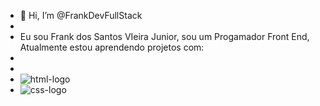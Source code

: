 - 👋 Hi, I’m @FrankDevFullStack
- 
- Eu sou Frank dos Santos VIeira Junior, sou um Progamador Front End, Atualmente estou aprendendo projetos com:
- <br>
- <br>
- <img scr="https://img.shields.io/badge/HTML-239120?style=for-the-badge&logo=html5&logoColor=white" alt="html-logo"/>
- <img scr="https://img.shields.io/badge/CSS-239120?&style=for-the-badge&logo=css3&logoColor=white" alt="css-logo"/>
